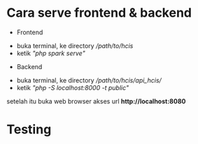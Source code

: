 # Cara serve frontend & backend
* Frontend
- buka terminal, ke directory _/path/to/hcis_ 
- ketik _"php spark serve"_

* Backend 
- buka terminal, ke directory _/path/to/hcis/api_hcis/_
- ketik _"php -S localhost:8000 -t public"_

setelah itu buka web browser 
akses url **http://localhost:8080**

# Testing
